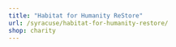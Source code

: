 ```yaml
---
title: "Habitat for Humanity ReStore"
url: /syracuse/habitat-for-humanity-restore/
shop: charity
---
```

